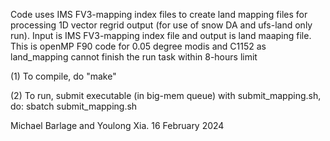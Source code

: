 Code uses IMS FV3-mapping index files to create land mapping files for processing 1D vector regrid output (for use of snow DA and ufs-land only run). Input is IMS FV3-mapping index file and output is land maaping file. This is openMP F90 code for 0.05 degree modis and C1152 as land_mapping cannot finish the run task within 8-hours limit

(1) To compile, do "make"

(2) To run, submit executable (in big-mem queue) with submit_mapping.sh, do:
sbatch submit_mapping.sh

Michael Barlage and Youlong Xia.
16 February 2024  
